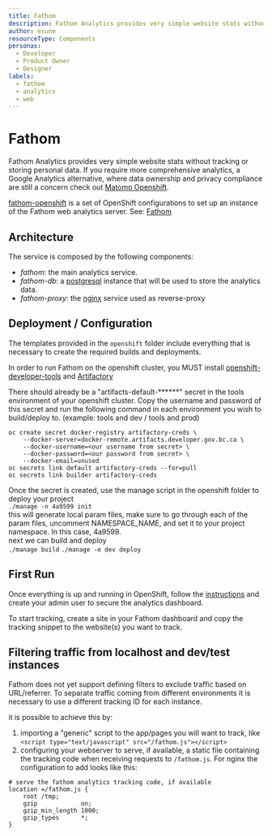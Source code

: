 ```yaml
---
title: Fathom
description: Fathom Analytics provides very simple website stats without tracking or storing personal data.
author: esune
resourceType: Components
personas: 
  - Developer
  - Product Owner
  - Designer
labels:
  - fathom
  - analytics
  - web
---
```

# Fathom

Fathom Analytics provides very simple website stats without tracking or storing personal data.  If you require more comprehensive analytics, a Google Analytics alternative, where data ownership and privacy compliance are still a concern check out [Matomo Openshift](https://github.com/BCDevOps/matomo-openshift).

[fathom-openshift](https://github.com/BCDevOps/fathom-openshift) is a set of OpenShift configurations to set up an instance of the Fathom web analytics server. See: [Fathom](usefathom.com)

## Architecture
The service is composed by the following components:
- *fathom*: the main analytics service.
- *fathom-db*: a [postgresql](https://www.postgresql.org) instance that will be used to store the analytics data.
- *fathom-proxy*: the [nginx](https://www.nginx.com) service used as reverse-proxy

## Deployment / Configuration
The templates provided in the `openshift` folder include everything that is necessary to create the required builds and deployments.

In order to run Fathom on the openshift cluster, you MUST install [openshift-developer-tools](https://github.com/BCDevOps/openshift-developer-tools) and [Artifactory](https://github.com/BCDevOps/OpenShift4-Migration/issues/51)  

There should already be a "artifacts-default-******" secret in the tools environment of your openshift cluster. Copy the username and password of this 
secret and run the following command in each environment you wish to build/deploy to. (example: tools and dev / tools and prod)
~~~
oc create secret docker-registry artifactory-creds \
    --docker-server=docker-remote.artifacts.developer.gov.bc.ca \
    --docker-username=<our username from secret> \
    --docker-password=<our password from secret> \
    --docker-email=unused
oc secrets link default artifactory-creds --for=pull
oc secrets link builder artifactory-creds
~~~

Once the secret is created, use the manage script in the openshift folder to deploy your project  
```./manage -n 4a9599 init```  
this will generate local param files, make sure to go through each of the param files, uncomment NAMESPACE_NAME, and set it to your project namespace. In this case, 4a9599.  
next we can build and deploy  
```./manage build```
```./manage -e dev deploy```


## First Run
Once everything is up and running in OpenShift, follow the [instructions](https://github.com/usefathom/fathom/blob/master/docs/Installation%20instructions.md#register-your-admin-user) and create your admin user to secure the analytics dashboard.

To start tracking, create a site in your Fathom dashboard and copy the tracking snippet to the website(s) you want to track.

## Filtering traffic from localhost and dev/test instances
Fathom does not yet support defining filters to exclude traffic based on URL/referrer. To separate traffic coming from different environments it is necessary to use a different tracking ID for each instance.

it is possible to achieve this by:

1) importing a "generic" script to the app/pages you will want to track, like `<script type="text/javascript" src="/fathom.js"></script>`
2) configuring your webserver to serve, if available, a static file containing the tracking code when receiving requests to `/fathom.js`.
For nginx the configuration to add looks like this:
```
# serve the fathom analytics tracking code, if available
location =/fathom.js {
    root /tmp;
    gzip            on;
    gzip_min_length 1000;
    gzip_types      *;
}
```